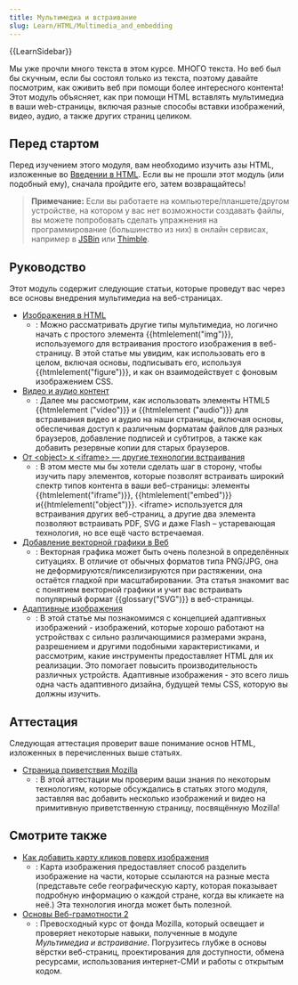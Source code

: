```yaml
---
title: Мультимедиа и встраивание
slug: Learn/HTML/Multimedia_and_embedding
---
```


{{LearnSidebar}}

Мы уже прочли много текста в этом курсе. МНОГО текста. Но веб был бы скучным, если бы состоял только из текста, поэтому давайте посмотрим, как оживить веб при помощи более интересного контента! Этот модуль объясняет, как при помощи HTML вставлять мультимедиа в ваши web-страницы, включая разные способы вставки изображений, видео, аудио, а также других страниц целиком.

## Перед стартом

Перед изучением этого модуля, вам необходимо изучить азы HTML, изложенные во [Введении в HTML](/ru/docs/Learn/HTML/Введение_в_HTML). Если вы не прошли этот модуль (или подобный ему), сначала пройдите его, затем возвращайтесь!

> **Примечание:** Если вы работаете на компьютере/планшете/другом устройстве, на котором у вас нет возможности создавать файлы, вы можете попробовать сделать упражнения на программирование (большинство из них) в онлайн сервисах, например в [JSBin](http://jsbin.com/) или [Thimble](https://thimble.mozilla.org/).

## Руководство

Этот модуль содержит следующие статьи, которые проведут вас через все основы внедрения мультимедиа на веб-страницах.

- [Изображения в HTML](/ru/docs/Learn/HTML/Multimedia_and_embedding/Изображения_в_HTML)
  - : Можно рассматривать другие типы мультимедиа, но логично начать с простого элемента {{htmlelement("img")}}, используемого для встраивания простого изображения в веб-страницу. В этой статье мы увидим, как использовать его в целом, включая основы, подписывать его, используя {{htmlelement("figure")}}, и как он взаимодействует с фоновым изображением CSS.
- [Видео и аудио контент](/ru/docs/Learn/HTML/Multimedia_and_embedding/Video_and_audio_content)
  - : Далее мы рассмотрим, как использовать элементы HTML5 {{htmlelement ("video")}} и {{htmlelement ("audio")}} для встраивания видео и аудио на наши страницы, включая основы, обеспечивая доступ к различным форматам файлов для разных браузеров, добавление подписей и субтитров, а также как добавить резервные копии для старых браузеров.
- [От \<object> к \<iframe> — другие технологии встраивания](/ru/docs/Learn/HTML/Multimedia_and_embedding/Other_embedding_technologies)
  - : В этом месте мы бы хотели сделать шаг в сторону, чтобы изучить пару элементов, которые позволят встраивать широкий спектр типов контента в ваши веб-страницы: элементы {{htmlelement("iframe")}}, {{htmlelement("embed")}} и{{htmlelement("object")}}. \<iframe> используется для встраивания других веб-страниц, а другие два элемента позволяют встраивать PDF, SVG и даже Flash – устаревающая технология, но все ещё часто встречаемая.
- [Добавление векторной графики в Веб](/ru/docs/Learn/HTML/Multimedia_and_embedding/Добавление_r_graphics_to_the_Web)
  - : Векторная графика может быть очень полезной в определённых ситуациях. В отличие от обычных форматов типа PNG/JPG, она не деформируются/пикселизируются при растяжении, она остаётся гладкой при масштабировании. Эта статья знакомит вас с понятием векторной графики и учит вас встраивать популярный формат {{glossary("SVG")}} в веб-страницы.
- [Адаптивные изображения](/ru/docs/Learn/HTML/Multimedia_and_embedding/Responsive_images)
  - : В этой статье мы познакомимся с концепцией адаптивных изображений - изображений, которые хорошо работают на устройствах с сильно различающимися размерами экрана, разрешением и другими подобными характеристиками, и рассмотрим, какие инструменты предоставляет HTML для их реализации. Это помогает повысить производительность различных устройств. Адаптивные изображения - это всего лишь одна часть адаптивного дизайна, будущей темы CSS, которую вы должны изучить.

## Аттестация

Следующая аттестация проверит ваше понимание основ HTML, изложенных в перечисленных выше статьях.

- [Страница приветствия Mozilla](/ru/docs/Learn/HTML/Multimedia_and_embedding/заставка_Mozilla)
  - : В этой аттестации мы проверим ваши знания по некоторым технологиям, которые обсуждались в статьях этого модуля, заставляя вас добавить несколько изображений и видео на примитивную приветственную страницу, посвящённую Mozilla!

## Смотрите также

- [Как добавить карту кликов поверх изображения](/ru/docs/Learn/HTML/Howto/Add_a_hit_map_on_top_of_an_image)
  - : Карта изображения предоставляет способ разделить изображение на части, которые ссылаются на разные места (представьте себе географическую карту, которая показывает подробную информацию о каждой стране, когда вы кликаете на неё.) Эта технология иногда может быть полезной.
- [Основы Веб-грамотности 2](https://mozilla.github.io/curriculum-final/web-lit-basics-two/session01-why-do-we-use-the-web.html#overview)
  - : Превосходный курс от фонда Mozilla, который освещает и проверяет некоторые навыки, полученные в модуле _Мультимедиа и встраивание_. Погрузитесь глубже в основы вёрстки веб-страниц, проектирования для доступности, обмена ресурсами, использования интернет-СМИ и работы с открытым кодом.
